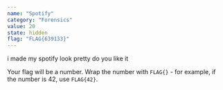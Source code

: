 ```yaml
---
name: "Spotify"
category: "Forensics"
value: 20
state: hidden
flag: "FLAG{639133}"
---
```


i made my spotify look pretty do you like it

Your flag will be a number. Wrap the number with `FLAG{}` - for example, if the number is 42, use `FLAG{42}`.
